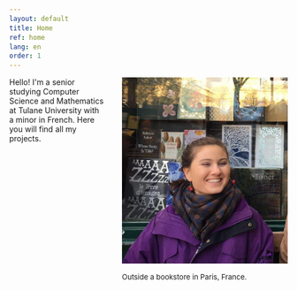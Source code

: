 ```yaml
---
layout: default
title: Home
ref: home
lang: en
order: 1
---
```


<div style="float: right; padding-left: 30px; width: 300px">
<img src="files/profiles/library_laugh.jpg">
<p style="font-size: 13px">Outside a bookstore in Paris, France.</p>
</div>

Hello! I'm a senior studying Computer Science and Mathematics at Tulane University with a minor in French. Here you will find all my projects.
